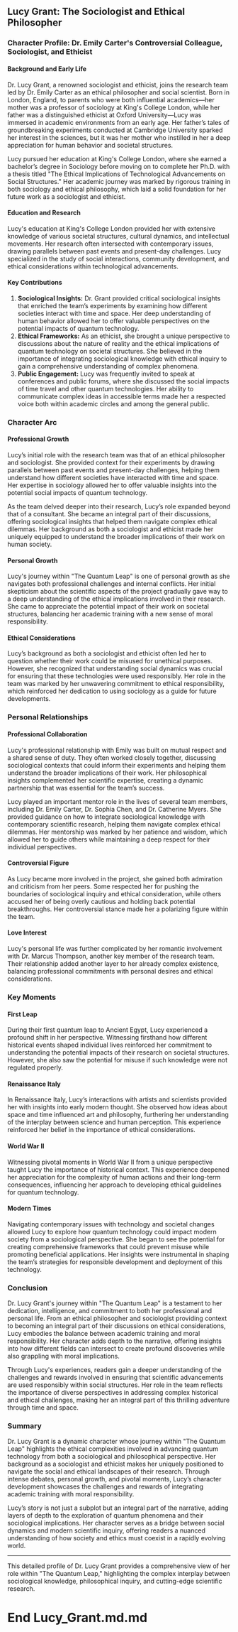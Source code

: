 ## Lucy Grant: The Sociologist and Ethical Philosopher

### Character Profile: Dr. Emily Carter's Controversial Colleague, Sociologist, and Ethicist

#### Background and Early Life

Dr. Lucy Grant, a renowned sociologist and ethicist, joins the research team led by Dr. Emily Carter as an ethical philosopher and social scientist. Born in London, England, to parents who were both influential academics—her mother was a professor of sociology at King's College London, while her father was a distinguished ethicist at Oxford University—Lucy was immersed in academic environments from an early age. Her father’s tales of groundbreaking experiments conducted at Cambridge University sparked her interest in the sciences, but it was her mother who instilled in her a deep appreciation for human behavior and societal structures.

Lucy pursued her education at King's College London, where she earned a bachelor’s degree in Sociology before moving on to complete her Ph.D. with a thesis titled "The Ethical Implications of Technological Advancements on Social Structures." Her academic journey was marked by rigorous training in both sociology and ethical philosophy, which laid a solid foundation for her future work as a sociologist and ethicist.

#### Education and Research

Lucy's education at King's College London provided her with extensive knowledge of various societal structures, cultural dynamics, and intellectual movements. Her research often intersected with contemporary issues, drawing parallels between past events and present-day challenges. Lucy specialized in the study of social interactions, community development, and ethical considerations within technological advancements.

#### Key Contributions
1. **Sociological Insights:** Dr. Grant provided critical sociological insights that enriched the team’s experiments by examining how different societies interact with time and space. Her deep understanding of human behavior allowed her to offer valuable perspectives on the potential impacts of quantum technology.
2. **Ethical Frameworks:** As an ethicist, she brought a unique perspective to discussions about the nature of reality and the ethical implications of quantum technology on societal structures. She believed in the importance of integrating sociological knowledge with ethical inquiry to gain a comprehensive understanding of complex phenomena.
3. **Public Engagement:** Lucy was frequently invited to speak at conferences and public forums, where she discussed the social impacts of time travel and other quantum technologies. Her ability to communicate complex ideas in accessible terms made her a respected voice both within academic circles and among the general public.

### Character Arc

#### Professional Growth
Lucy’s initial role with the research team was that of an ethical philosopher and sociologist. She provided context for their experiments by drawing parallels between past events and present-day challenges, helping them understand how different societies have interacted with time and space. Her expertise in sociology allowed her to offer valuable insights into the potential social impacts of quantum technology.

As the team delved deeper into their research, Lucy’s role expanded beyond that of a consultant. She became an integral part of their discussions, offering sociological insights that helped them navigate complex ethical dilemmas. Her background as both a sociologist and ethicist made her uniquely equipped to understand the broader implications of their work on human society.

#### Personal Growth
Lucy's journey within "The Quantum Leap" is one of personal growth as she navigates both professional challenges and internal conflicts. Her initial skepticism about the scientific aspects of the project gradually gave way to a deep understanding of the ethical implications involved in their research. She came to appreciate the potential impact of their work on societal structures, balancing her academic training with a new sense of moral responsibility.

#### Ethical Considerations
Lucy’s background as both a sociologist and ethicist often led her to question whether their work could be misused for unethical purposes. However, she recognized that understanding social dynamics was crucial for ensuring that these technologies were used responsibly. Her role in the team was marked by her unwavering commitment to ethical responsibility, which reinforced her dedication to using sociology as a guide for future developments.

### Personal Relationships

#### Professional Collaboration
Lucy's professional relationship with Emily was built on mutual respect and a shared sense of duty. They often worked closely together, discussing sociological contexts that could inform their experiments and helping them understand the broader implications of their work. Her philosophical insights complemented her scientific expertise, creating a dynamic partnership that was essential for the team’s success.

Lucy played an important mentor role in the lives of several team members, including Dr. Emily Carter, Dr. Sophia Chen, and Dr. Catherine Myers. She provided guidance on how to integrate sociological knowledge with contemporary scientific research, helping them navigate complex ethical dilemmas. Her mentorship was marked by her patience and wisdom, which allowed her to guide others while maintaining a deep respect for their individual perspectives.

#### Controversial Figure
As Lucy became more involved in the project, she gained both admiration and criticism from her peers. Some respected her for pushing the boundaries of sociological inquiry and ethical consideration, while others accused her of being overly cautious and holding back potential breakthroughs. Her controversial stance made her a polarizing figure within the team.

#### Love Interest
Lucy's personal life was further complicated by her romantic involvement with Dr. Marcus Thompson, another key member of the research team. Their relationship added another layer to her already complex existence, balancing professional commitments with personal desires and ethical considerations.

### Key Moments

#### First Leap
During their first quantum leap to Ancient Egypt, Lucy experienced a profound shift in her perspective. Witnessing firsthand how different historical events shaped individual lives reinforced her commitment to understanding the potential impacts of their research on societal structures. However, she also saw the potential for misuse if such knowledge were not regulated properly.

#### Renaissance Italy
In Renaissance Italy, Lucy’s interactions with artists and scientists provided her with insights into early modern thought. She observed how ideas about space and time influenced art and philosophy, furthering her understanding of the interplay between science and human perception. This experience reinforced her belief in the importance of ethical considerations.

#### World War II
Witnessing pivotal moments in World War II from a unique perspective taught Lucy the importance of historical context. This experience deepened her appreciation for the complexity of human actions and their long-term consequences, influencing her approach to developing ethical guidelines for quantum technology.

#### Modern Times
Navigating contemporary issues with technology and societal changes allowed Lucy to explore how quantum technology could impact modern society from a sociological perspective. She began to see the potential for creating comprehensive frameworks that could prevent misuse while promoting beneficial applications. Her insights were instrumental in shaping the team’s strategies for responsible development and deployment of this technology.

### Conclusion

Dr. Lucy Grant's journey within "The Quantum Leap" is a testament to her dedication, intelligence, and commitment to both her professional and personal life. From an ethical philosopher and sociologist providing context to becoming an integral part of their discussions on ethical considerations, Lucy embodies the balance between academic training and moral responsibility. Her character adds depth to the narrative, offering insights into how different fields can intersect to create profound discoveries while also grappling with moral implications.

Through Lucy's experiences, readers gain a deeper understanding of the challenges and rewards involved in ensuring that scientific advancements are used responsibly within social structures. Her role in the team reflects the importance of diverse perspectives in addressing complex historical and ethical challenges, making her an integral part of this thrilling adventure through time and space.

### Summary

Dr. Lucy Grant is a dynamic character whose journey within "The Quantum Leap" highlights the ethical complexities involved in advancing quantum technology from both a sociological and philosophical perspective. Her background as a sociologist and ethicist makes her uniquely positioned to navigate the social and ethical landscapes of their research. Through intense debates, personal growth, and pivotal moments, Lucy’s character development showcases the challenges and rewards of integrating academic training with moral responsibility.

Lucy’s story is not just a subplot but an integral part of the narrative, adding layers of depth to the exploration of quantum phenomena and their sociological implications. Her character serves as a bridge between social dynamics and modern scientific inquiry, offering readers a nuanced understanding of how society and ethics must coexist in a rapidly evolving world.

---

This detailed profile of Dr. Lucy Grant provides a comprehensive view of her role within "The Quantum Leap," highlighting the complex interplay between sociological knowledge, philosophical inquiry, and cutting-edge scientific research.


# End Lucy_Grant.md.md
